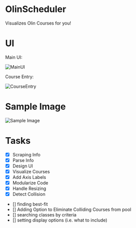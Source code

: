 # OlinScheduler
Visualizes Olin Courses for you!

# UI

Main UI:

![MainUI](https://github.com/yycho0108/OlinSchedulerPy/blob/master/img/MainUI.png)

Course Entry:

![CourseEntry](https://github.com/yycho0108/OlinSchedulerPy/blob/master/img/CourseEntry.png)

# Sample Image

![Sample Image](https://github.com/yycho0108/OlinSchedulerPy/blob/master/img/schedule.png)

# Tasks
- [x] Scraping Info
- [x] Parse Info
- [x] Design UI
- [x] Visualize Courses
- [x] Add Axis Labels
- [x] Modularize Code
- [x] Handle Resizing
- [x] Detect Collision
- [] finding best-fit
- [] Adding Option to Eliminate Colliding Courses from pool
- [] searching classes by criteria
- [] setting display options (i.e. what to include)
